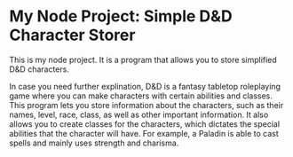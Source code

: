 # My Node Project: Simple D&D Character Storer
This is my node project. It is a program that allows you to store simplified D&D characters.

In case you need further explination, D&D is a fantasy tabletop roleplaying game where you can make characters with certain abilities and classes.
This program lets you store information about the characters, such as their names, level, race, class, as well as other important information. It also allows you to create classes
for the characters, which dictates the special abilities that the character will have. For example, a Paladin is able to cast spells and mainly uses strength and charisma.
